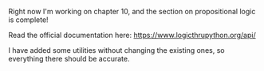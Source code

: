 Right now I'm working on chapter 10, and the section on propositional logic is complete!

Read the official documentation here: https://www.logicthrupython.org/api/

I have added some utilities without changing the existing ones, so everything there should be accurate.
